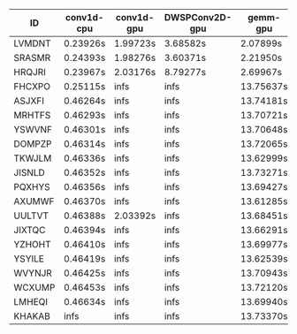 |ID|conv1d-cpu|conv1d-gpu|DWSPConv2D-gpu|gemm-gpu|avg|
|-|-|-|-|-|-|
|LVMDNT|0.23926s|1.99723s|3.68582s|2.07899s|2.00033s|
|SRASMR|0.24393s|1.98276s|3.60371s|2.21950s|2.01248s|
|HRQJRI|0.23967s|2.03176s|8.79277s|2.69967s|3.44097s|
|FHCXPO|0.25115s|infs|infs|13.75637s|infs|
|ASJXFI|0.46264s|infs|infs|13.74181s|infs|
|MRHTFS|0.46293s|infs|infs|13.70721s|infs|
|YSWVNF|0.46301s|infs|infs|13.70648s|infs|
|DOMPZP|0.46314s|infs|infs|13.72065s|infs|
|TKWJLM|0.46336s|infs|infs|13.62999s|infs|
|JISNLD|0.46352s|infs|infs|13.73271s|infs|
|PQXHYS|0.46356s|infs|infs|13.69427s|infs|
|AXUMWF|0.46370s|infs|infs|13.61285s|infs|
|UULTVT|0.46388s|2.03392s|infs|13.68451s|infs|
|JIXTQC|0.46394s|infs|infs|13.66291s|infs|
|YZHOHT|0.46410s|infs|infs|13.69977s|infs|
|YSYILE|0.46419s|infs|infs|13.62539s|infs|
|WVYNJR|0.46425s|infs|infs|13.70943s|infs|
|WCXUMP|0.46453s|infs|infs|13.72120s|infs|
|LMHEQI|0.46634s|infs|infs|13.69940s|infs|
|KHAKAB|infs|infs|infs|13.73370s|infs|

